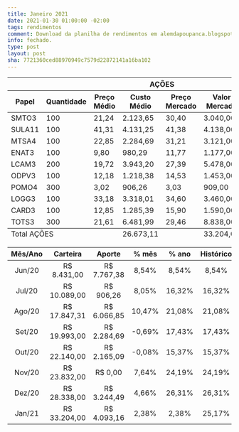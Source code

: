 ```yaml
---
title: Janeiro 2021
date: 2021-01-30 01:00:00 -02:00
tags: rendimentos
comment: Download da planilha de rendimentos em alemdapoupanca.blogspot.com
info: fechado.
type: post
layout: post
sha: 7721360ced88970949c7579d22872141a16ba102
---
```


<table role="grid"><thead id="j_idt129:j_idt482:0:j_idt489_head"><tr><th id="j_idt129:j_idt482:0:j_idt489:j_idt492" class="ui-state-default tituloRowMobile" role="columnheader" aria-label="AÇÕES" colspan="8"><span class="ui-column-title">AÇÕES</span></th></tr><tr><th id="j_idt129:j_idt482:0:j_idt489:j_idt494" class="ui-state-default" role="columnheader" aria-label="Papel"><span class="ui-column-title">Papel</span></th><th id="j_idt129:j_idt482:0:j_idt489:j_idt495" class="ui-state-default" role="columnheader" aria-label="Quantidade"><span class="ui-column-title">Quantidade</span></th><th id="j_idt129:j_idt482:0:j_idt489:j_idt496" class="ui-state-default" role="columnheader" aria-label="Preço Médio"><span class="ui-column-title">Preço Médio</span></th><th id="j_idt129:j_idt482:0:j_idt489:j_idt497" class="ui-state-default" role="columnheader" aria-label="Custo Médio"><span class="ui-column-title">Custo Médio</span></th><th id="j_idt129:j_idt482:0:j_idt489:j_idt498" class="ui-state-default" role="columnheader" aria-label="Preço Mercado"><span class="ui-column-title">Preço Mercado</span></th><th id="j_idt129:j_idt482:0:j_idt489:j_idt499" class="ui-state-default" role="columnheader" aria-label="Valor Mercado"><span class="ui-column-title">Valor Mercado</span></th><th id="j_idt129:j_idt482:0:j_idt489:j_idt500" class="ui-state-default" role="columnheader" aria-label="% Retorno"><span class="ui-column-title">% Retorno</span></th><th id="j_idt129:j_idt482:0:j_idt489:j_idt501" class="ui-state-default" role="columnheader" aria-label="Retorno"><span class="ui-column-title"> Retorno</span></th></tr></thead><tfoot id="j_idt129:j_idt482:0:j_idt489_foot"><tr><td class="ui-state-default" colspan="3">Total AÇÕES</td><td class="ui-state-default"> 26.673,11</td><td class="ui-state-default"></td><td class="ui-state-default"> 33.204,00</td><td class="ui-state-default">24,48%</td><td class="ui-state-default"> 6.530,89</td></tr></tfoot><tbody id="j_idt129:j_idt482:0:j_idt489_data" class="ui-datatable-data ui-widget-content"><tr data-ri="0" class="ui-widget-content ui-datatable-even" role="row"><td role="gridcell">SMTO3</td><td role="gridcell">100</td><td role="gridcell"> 21,24</td><td role="gridcell"> 2.123,65</td><td role="gridcell"> 30,40</td><td role="gridcell"> 3.040,00</td><td role="gridcell">43,15%</td><td role="gridcell"> 916,35</td></tr><tr data-ri="1" class="ui-widget-content ui-datatable-odd" role="row"><td role="gridcell">SULA11</td><td role="gridcell">100</td><td role="gridcell"> 41,31</td><td role="gridcell"> 4.131,25</td><td role="gridcell"> 41,38</td><td role="gridcell"> 4.138,00</td><td role="gridcell">0,16%</td><td role="gridcell"> 6,75</td></tr><tr data-ri="2" class="ui-widget-content ui-datatable-even" role="row"><td role="gridcell">MTSA4</td><td role="gridcell">100</td><td role="gridcell"> 22,85</td><td role="gridcell"> 2.284,69</td><td role="gridcell"> 31,21</td><td role="gridcell"> 3.121,00</td><td role="gridcell">36,60%</td><td role="gridcell"> 836,31</td></tr><tr data-ri="3" class="ui-widget-content ui-datatable-odd" role="row"><td role="gridcell">ENAT3</td><td role="gridcell">100</td><td role="gridcell"> 9,80</td><td role="gridcell"> 980,29</td><td role="gridcell"> 11,77</td><td role="gridcell"> 1.177,00</td><td role="gridcell">20,07%</td><td role="gridcell"> 196,71</td></tr><tr data-ri="4" class="ui-widget-content ui-datatable-even" role="row"><td role="gridcell">LCAM3</td><td role="gridcell">200</td><td role="gridcell"> 19,72</td><td role="gridcell"> 3.943,20</td><td role="gridcell"> 27,39</td><td role="gridcell"> 5.478,00</td><td role="gridcell">38,92%</td><td role="gridcell"> 1.534,80</td></tr><tr data-ri="5" class="ui-widget-content ui-datatable-odd" role="row"><td role="gridcell">ODPV3</td><td role="gridcell">100</td><td role="gridcell"> 12,18</td><td role="gridcell"> 1.218,38</td><td role="gridcell"> 14,53</td><td role="gridcell"> 1.453,00</td><td role="gridcell">19,26%</td><td role="gridcell"> 234,62</td></tr><tr data-ri="6" class="ui-widget-content ui-datatable-even" role="row"><td role="gridcell">POMO4</td><td role="gridcell">300</td><td role="gridcell"> 3,02</td><td role="gridcell"> 906,26</td><td role="gridcell"> 3,03</td><td role="gridcell"> 909,00</td><td role="gridcell">0,30%</td><td role="gridcell"> 2,74</td></tr><tr data-ri="7" class="ui-widget-content ui-datatable-odd" role="row"><td role="gridcell">LOGG3</td><td role="gridcell">100</td><td role="gridcell"> 33,18</td><td role="gridcell"> 3.318,01</td><td role="gridcell"> 34,60</td><td role="gridcell"> 3.460,00</td><td role="gridcell">4,28%</td><td role="gridcell"> 141,99</td></tr><tr data-ri="8" class="ui-widget-content ui-datatable-even" role="row"><td role="gridcell">CARD3</td><td role="gridcell">100</td><td role="gridcell"> 12,85</td><td role="gridcell"> 1.285,39</td><td role="gridcell"> 15,90</td><td role="gridcell"> 1.590,00</td><td role="gridcell">23,70%</td><td role="gridcell"> 304,61</td></tr><tr data-ri="9" class="ui-widget-content ui-datatable-odd" role="row"><td role="gridcell">TOTS3</td><td role="gridcell">300</td><td role="gridcell"> 21,61</td><td role="gridcell"> 6.481,99</td><td role="gridcell"> 29,46</td><td role="gridcell"> 8.838,00</td><td role="gridcell">36,35%</td><td role="gridcell"> 2.356,01</td></tr></tbody></table>


| **Mês/Ano** | **Carteira**   | **Aporte**     | **% mês** | **% ano** | **Histórico** |
|:-----------:|:--------------:|:--------------:|:---------:|:---------:|:-------------:|
| Jun/20      |  R$ 8\.431,00  |  R$ 7\.767,38  | 8,54%     | 8,54%     | 8,54%         |
| Jul/20      |  R$ 10\.089,00  |  R$ 906,26     | 8,05%     | 16,32%    | 16,32%        |
| Ago/20     |  R$ 17\.847,31  |  R$ 6\.066,85  | 10,47%     | 21,08%     | 21,08%     |
| Set/20      | R$ 19\.993,00 |  R$ 2\.284,69  | -0,69% | 17,43% | 17,43% |
| Out/20      | R$ 22\.140,00 | R$ 2\.165,09 | -0,08% | 15,37% | 15,37% |
| Nov/20      | R$ 23\.832,00 | R$ 0,00 | 7,64% | 24,19% | 24,19% |
| Dez/20      | R$ 28\.338,00 | R$ 3\.244,49 | 4,66% | 26,31% | 26,31% |
| Jan/21      | R$ 33\.204,00 | R$ 4\.093,16 | 2,38% | 2,38% | 25,17% |
